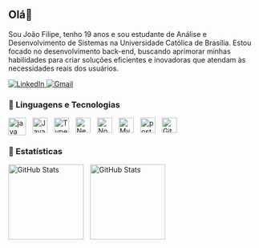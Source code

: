## Olá👋
Sou João Filipe, tenho 19 anos e sou estudante de Análise e Desenvolvimento de Sistemas na Universidade Católica de Brasília. Estou focado no desenvolvimento back-end, buscando aprimorar minhas habilidades para criar soluções eficientes e inovadoras que atendam às necessidades reais dos usuários.

<div>
  <a href="https://www.linkedin.com/in/joão-filipe-albuquerque-336100283" target="_blank">
    <img src="https://img.shields.io/badge/Linkedin-0078D4?style=for-the-badge&logo=microsoft-outlook&logoColor=white" alt="LinkedIn">
  </a>
  <a href="mailto:joaofilipealvess1@gmail.com" target="_blank">
    <img src="https://img.shields.io/badge/Gmail-0078D4?style=for-the-badge&logo=microsoft-outlook&logoColor=white" alt="Gmail">
  </a>
</div>

### 🔵 Linguagens e Tecnologias
<img 
    align="left" 
    alt="java" 
    title="java"
    width="35px" 
    style="padding-right: 10px;" 
    src="https://cdn.jsdelivr.net/gh/devicons/devicon@latest/icons/java/java-original.svg"
/>

<img 
    align="left" 
    alt="JavaScript" 
    title="JavaScript"
    width="30px" 
    style="padding-right: 10px;" 
    src="https://cdn.jsdelivr.net/gh/devicons/devicon@latest/icons/javascript/javascript-original.svg" 
/>
<img 
    align="left" 
    alt="TypeScript"
    title="TypeScript" 
    width="30px" 
    style="padding-right: 10px;" 
    src="https://cdn.jsdelivr.net/gh/devicons/devicon@latest/icons/typescript/typescript-original.svg" 
/>
<img 
    align="left" 
    alt="Nest.js"
    title="Nest.js" 
    width="30px" 
    style="padding-right: 10px;" 
  src="https://cdn.jsdelivr.net/gh/devicons/devicon@latest/icons/nestjs/nestjs-original.svg"
/>
<img 
    align="left" 
    alt="Node.js" 
    title="Node.js"
    width="30px" 
    style="padding-right: 10px;" 
    src="https://cdn.jsdelivr.net/gh/devicons/devicon@latest/icons/nodejs/nodejs-plain-wordmark.svg" 
/>
<img 
    align="left" 
    alt="Mysql"
    title="Mysql" 
    width="30px" 
    style="padding-right: 10px;" 
    src="https://cdn.jsdelivr.net/gh/devicons/devicon@latest/icons/mysql/mysql-original.svg"
/>
<img 
    align="left" 
    alt="postman" 
    title="postman"
    width="30px" 
    style="padding-right: 10px;" 
src="https://cdn.jsdelivr.net/gh/devicons/devicon@latest/icons/postman/postman-plain.svg"/>

<img 
    align="left" 
    alt="Git" 
    title="Git"
    width="30px" 
    style="padding-right: 10px;" 
    src="https://cdn.jsdelivr.net/gh/devicons/devicon@latest/icons/git/git-original.svg" 
/>

          


<br/>
<br/>


### 🔵 Estatísticas

<p>
  <img 
    align="left" 
    alt="GitHub Stats" 
    height="150" 
    style="padding-right: 10px;" 
    src="https://github-readme-stats.vercel.app/api?username=jolipee&show_icons=true&theme=tokyonight&include_all_commits=true&locale=pt-br" 
  />

<img 
      align="left" 
      alt="GitHub Stats" 
      height="150" 
      src="https://github-readme-stats.vercel.app/api/top-langs/?username=jolipee&theme=tokyonight&layout=compact&custom_title=Tecnologias&langs_count=9" 
  />

</p>
